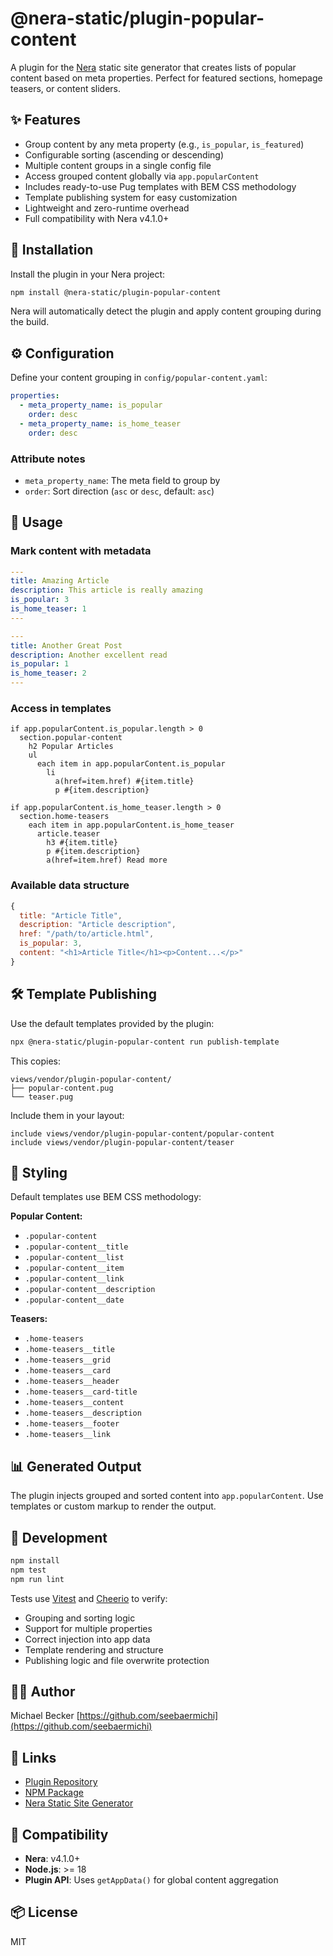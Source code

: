 # @nera-static/plugin-popular-content

A plugin for the [Nera](https://github.com/seebaermichi/nera) static site generator that creates lists of popular content based on meta properties. Perfect for featured sections, homepage teasers, or content sliders.

## ✨ Features

- Group content by any meta property (e.g., `is_popular`, `is_featured`)
- Configurable sorting (ascending or descending)
- Multiple content groups in a single config file
- Access grouped content globally via `app.popularContent`
- Includes ready-to-use Pug templates with BEM CSS methodology
- Template publishing system for easy customization
- Lightweight and zero-runtime overhead
- Full compatibility with Nera v4.1.0+

## 🚀 Installation

Install the plugin in your Nera project:

```bash
npm install @nera-static/plugin-popular-content
```

Nera will automatically detect the plugin and apply content grouping during the build.

## ⚙️ Configuration

Define your content grouping in `config/popular-content.yaml`:

```yaml
properties:
  - meta_property_name: is_popular
    order: desc
  - meta_property_name: is_home_teaser
    order: desc
```

### Attribute notes

- `meta_property_name`: The meta field to group by
- `order`: Sort direction (`asc` or `desc`, default: `asc`)

## 🧩 Usage

### Mark content with metadata

```yaml
---
title: Amazing Article
description: This article is really amazing
is_popular: 3
is_home_teaser: 1
---
```

```yaml
---
title: Another Great Post
description: Another excellent read
is_popular: 1
is_home_teaser: 2
---
```

### Access in templates

```pug
if app.popularContent.is_popular.length > 0
  section.popular-content
    h2 Popular Articles
    ul
      each item in app.popularContent.is_popular
        li
          a(href=item.href) #{item.title}
          p #{item.description}

if app.popularContent.is_home_teaser.length > 0
  section.home-teasers
    each item in app.popularContent.is_home_teaser
      article.teaser
        h3 #{item.title}
        p #{item.description}
        a(href=item.href) Read more
```

### Available data structure

```javascript
{
  title: "Article Title",
  description: "Article description",
  href: "/path/to/article.html",
  is_popular: 3,
  content: "<h1>Article Title</h1><p>Content...</p>"
}
```

## 🛠️ Template Publishing

Use the default templates provided by the plugin:

```bash
npx @nera-static/plugin-popular-content run publish-template
```

This copies:

```
views/vendor/plugin-popular-content/
├── popular-content.pug
└── teaser.pug
```

Include them in your layout:

```pug
include views/vendor/plugin-popular-content/popular-content
include views/vendor/plugin-popular-content/teaser
```

## 🎨 Styling

Default templates use BEM CSS methodology:

**Popular Content:**

- `.popular-content`
- `.popular-content__title`
- `.popular-content__list`
- `.popular-content__item`
- `.popular-content__link`
- `.popular-content__description`
- `.popular-content__date`

**Teasers:**

- `.home-teasers`
- `.home-teasers__title`
- `.home-teasers__grid`
- `.home-teasers__card`
- `.home-teasers__header`
- `.home-teasers__card-title`
- `.home-teasers__content`
- `.home-teasers__description`
- `.home-teasers__footer`
- `.home-teasers__link`

## 📊 Generated Output

The plugin injects grouped and sorted content into `app.popularContent`. Use templates or custom markup to render the output.

## 🧪 Development

```bash
npm install
npm test
npm run lint
```

Tests use [Vitest](https://vitest.dev) and [Cheerio](https://cheerio.js.org) to verify:

- Grouping and sorting logic
- Support for multiple properties
- Correct injection into app data
- Template rendering and structure
- Publishing logic and file overwrite protection

## 🧑‍💻 Author

Michael Becker
[https://github.com/seebaermichi](https://github.com/seebaermichi)

## 🔗 Links

- [Plugin Repository](https://github.com/seebaermichi/nera-plugin-popular-content)
- [NPM Package](https://www.npmjs.com/package/@nera-static/plugin-popular-content)
- [Nera Static Site Generator](https://github.com/seebaermichi/nera)

## 🧩 Compatibility

- **Nera**: v4.1.0+
- **Node.js**: >= 18
- **Plugin API**: Uses `getAppData()` for global content aggregation

## 📦 License

MIT

